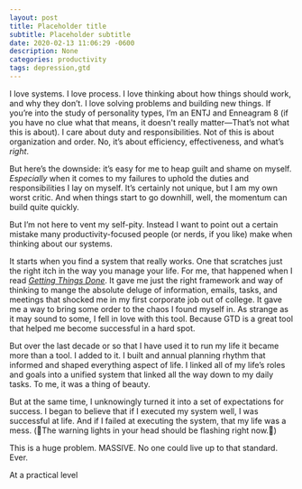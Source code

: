 ```yaml
---
layout: post
title: Placeholder title
subtitle: Placeholder subtitle
date: 2020-02-13 11:06:29 -0600
description: None
categories: productivity
tags: depression,gtd
---
```

I love systems. I love process. I love thinking about how things should work, and why they don’t. I love solving problems and building new things. If you’re into the study of personality types, I’m an ENTJ and Enneagram 8 (if you have no clue what that means, it doesn't really matter—That’s not what this is about). I care about duty and responsibilities. Not of this is about organization and order. No, it’s about efficiency, effectiveness, and what’s *right*.

But here’s the downside: it’s easy for me to heap guilt and shame on myself. *Especially* when it comes to my failures to uphold the duties and responsibilities I lay on myself. It’s certainly not unique, but I am my own worst critic. And when things start to go downhill, well, the momentum can build quite quickly.

But I’m not here to vent my self-pity. Instead I want to point out a certain mistake many productivity-focused people (or nerds, if you like) make when thinking about our systems. 

It starts when you find a system that really works. One that scratches just the right itch in the way you manage your life. For me, that happened when I read [*Getting Things Done*](https://amzn.to/3bB35Ra). It gave me just the right framework and way of thinking to mange the absolute deluge of information, emails, tasks, and meetings that shocked me in my first corporate job out of college. It gave me a way to bring some order to the chaos I found myself in. As strange as it may sound to some, I fell in love with this tool. Because GTD is a great tool that helped me become successful in a hard spot. 

But over the last decade or so that I have used it to run my life it became more than a tool. I added to it. I built and annual planning rhythm that informed and shaped everything aspect of life. I linked all of my life’s roles and goals into a unified system that linked all the way down to my daily tasks. To me, it was a thing of beauty.

But at the same time, I unknowingly turned it into a set of expectations for success. I began to believe that if I executed my system well, I was successful at life. And if I failed at executing the system, that my life was a mess. (🚨The warning lights in your head should be flashing right now.🚨)

This is a huge problem. MASSIVE. No one could live up to that standard. Ever. 

At a practical level